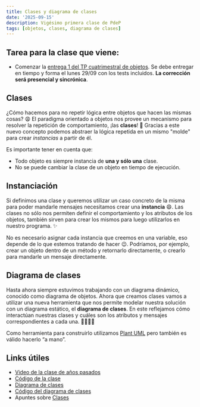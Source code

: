 ```yaml
---
title: Clases y diagrama de clases
date: '2025-09-15'
description: Vigésimo primera clase de PdeP
tags: [objetos, clases, diagrama de clases]
---
```


## Tarea para la clase que viene:

- Comenzar la [entrega 1 del TP cuatrimestral de objetos](https://docs.google.com/document/d/1VsfXBfgJ6BICgx0WAEaKr2NZ5FgQIOw_C8MQdw3sQY0/edit?usp=sharing). Se debe entregar en tiempo y forma el lunes 29/09 con los tests incluidos. **La corrección será presencial y sincrónica**.

## Clases

¿Cómo hacemos para no repetir lógica entre objetos que hacen las mismas cosas? 😩 
El paradigma orientado a objetos nos provee un mecanismo para resolver la repetición de comportamiento, ¡las **clases**! 🙌 
Gracias a este nuevo concepto podemos abstraer la lógica repetida en un mismo "molde" para crear *instancias* a partir de él.

Es importante tener en cuenta que:
- Todo objeto es siempre instancia de **una y sólo una** clase. 
- No se puede cambiar la clase de un objeto en tiempo de ejecución. 

## Instanciación

Si definimos una clase y queremos utilizar un caso concreto de la misma para poder mandarle mensajes necesitamos crear una **instancia** 😄. Las clases no sólo nos permiten definir el comportamiento y los atributos de los objetos, también sirven para crear los mismos para luego utilizarlos en nuestro programa. ✨

No es necesario asignar cada instancia que creemos en una variable, eso depende de lo que estemos tratando de hacer 😉. Podríamos, por ejemplo, crear un objeto dentro de un método y retornarlo directamente, o crearlo para mandarle un mensaje directamente.

## Diagrama de clases 

Hasta ahora siempre estuvimos trabajando con un diagrama dinámico, conocido como diagrama de objetos. Ahora que creamos clases vamos a utilizar una nueva herramienta que nos permite modelar nuestra solución con un diagrama estático, el **diagrama de clases**. En este reflejamos cómo interactúan nuestras clases y cuáles son los atributos y mensajes correspondientes a cada una. 🙆‍♀️🙆‍♂️

Como herramienta para construirlo utilizamos [Plant UML](https://plantuml.com/es/class-diagram) pero también es válido hacerlo “a mano”.

## Links útiles 

- [Video de la clase de años pasados](https://drive.google.com/file/d/1UnR9hm10OtCwpUH6jRlaqVHKyi2xArkQ/view?usp=sharing) 
- [Código de la clase](https://github.com/pdep-lunes/pdep-clases-2024/tree/main/Objetos/Clase04)
- [Diagrama de clases](https://github.com/pdep-lunes/pdep-clases-2024/blob/main/Objetos/Clase04/diagramaClase04.png) 
- [Código del diagrama de clases](https://github.com/pdep-lunes/pdep-clases-2024/blob/main/Objetos/Clase04/diagrama.plantuml)
- Apuntes sobre [Clases](https://docs.google.com/document/d/1Dgq_PfCbJHO1M7dXe-vGXtj4mbEUWlYhfvQ2i0RWOsk/edit?tab=t.0)

